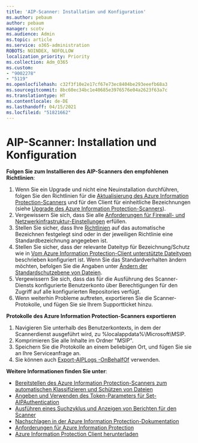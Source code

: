 ```yaml
---
title: 'AIP-Scanner: Installation und Konfiguration'
ms.author: pebaum
author: pebaum
manager: scotv
ms.audience: Admin
ms.topic: article
ms.service: o365-administration
ROBOTS: NOINDEX, NOFOLLOW
localization_priority: Priority
ms.collection: Adm_O365
ms.custom:
- "9002278"
- "5119"
ms.openlocfilehash: c32f3f10e2e17cf67e73ec8404be293eeefb68a3
ms.sourcegitcommit: 8bc60ec34bc1e40685e3976576e04a2623f63a7c
ms.translationtype: HT
ms.contentlocale: de-DE
ms.lasthandoff: 04/15/2021
ms.locfileid: "51821662"
---
```

# <a name="aip-scanner-installation-and-configuration"></a>AIP-Scanner: Installation und Konfiguration

**Folgen Sie zum Installieren des AIP-Scanners den empfohlenen Richtlinien**:

1. Wenn Sie ein Upgrade und nicht eine Neuinstallation durchführen, folgen Sie den Richtlinien für die [Aktualisierung des Azure Information Protection-Scanners](https://docs.microsoft.com/azure/information-protection/rms-client/client-admin-guide#upgrading-the-azure-information-protection-scanner) und für den Client für einheitliche Bezeichnungen (siehe [Upgrade des Azure Information Protection-Scanners](https://docs.microsoft.com/azure/information-protection/rms-client/clientv2-admin-guide#upgrading-the-azure-information-protection-scanner)).
2. Vergewissern Sie sich, dass Sie alle [Anforderungen für Firewall- und Netzwerkinfrastruktur-Einstellungen](https://docs.microsoft.com/azure/information-protection/requirements#firewalls-and-network-infrastructure) erfüllen.
3. Stellen Sie sicher, dass Ihre [Richtlinien](https://docs.microsoft.com/azure/information-protection/configure-policy) auf das automatische Bezeichnen festgelegt sind oder in der jeweiligen Richtlinie eine Standardbezeichnung angegeben ist.
4. Stellen Sie sicher, dass der relevante Dateityp für Bezeichnung/Schutz wie in [Vom Azure Information Protection-Client unterstützte Dateitypen](https://docs.microsoft.com/azure/information-protection/rms-client/client-admin-guide-file-types#supported-file-types-for-classification-and-protection) beschrieben konfiguriert ist. Wenn Sie das Standardverhalten ändern möchten, befolgen Sie die Angaben unter [Ändern der Standardschutzebene von Dateien](https://docs.microsoft.com/azure/information-protection/rms-client/client-admin-guide-file-types#changing-the-default-protection-level-of-files).
5. Vergewissern Sie sich, dass das für die Ausführung des Scanner-Diensts konfigurierte Benutzerkonto über Berechtigungen für den Zugriff auf alle konfigurierten Repositories verfügt.
6. Wenn weiterhin Probleme auftreten, exportieren Sie die Scanner-Protokolle, und fügen Sie sie Ihrem Supportticket hinzu.

**Protokolle des Azure Information Protection-Scanners exportieren**

1. Navigieren Sie unterhalb des Benutzerkontexts, in dem der Scannerdienst ausgeführt wird, zu %localappdata%\Microsoft\MSIP.
2. Komprimieren Sie alle Inhalte im Ordner "MSIP".
3. Speichern Sie die Protokolle an einem beliebigen Ort, und fügen Sie sie an Ihre Serviceanfrage an.
4. Sie können auch [Export-AIPLogs -OnBehalfOf](https://docs.microsoft.com/powershell/module/azureinformationprotection/export-aiplogs?view=azureipps) verwenden.

**Weitere Informationen finden Sie unter**:
- [Bereitstellen des Azure Information Protection-Scanners zum automatischen Klassifizieren und Schützen von Dateien](https://docs.microsoft.com/azure/information-protection/deploy-aip-scanner)
- [Angeben und Verwenden des Token-Parameters für Set-AIPAuthentication](https://docs.microsoft.com/azure/information-protection/rms-client/client-admin-guide-powershell#specify-and-use-the-token-parameter-for-set-aipauthentication)
- [Ausführen eines Suchzyklus und Anzeigen von Berichten für den Scanner](https://docs.microsoft.com/azure/information-protection/deploy-aip-scanner#run-a-discovery-cycle-and-view-reports-for-the-scanner)
- [Nachschlagen in der Azure Information Protection-Dokumentation](https://docs.microsoft.com/azure/information-protection/what-is-information-protection)
- [Anforderungen für Azure Information Protection](https://docs.microsoft.com/azure/information-protection/get-started/requirements)
- [Azure Information Protection Client herunterladen](https://www.microsoft.com/download/details.aspx?id=53018)
